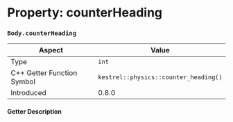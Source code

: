
# Property: counterHeading
### `Body.counterHeading`

| Aspect | Value |
| --- | --- |
| Type | `int` |
| C++ Getter Function Symbol | `kestrel::physics::counter_heading()` |
| Introduced | 0.8.0 |

#### Getter Description

